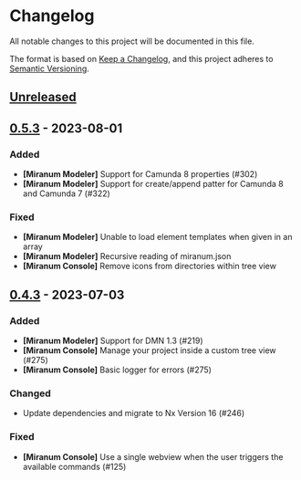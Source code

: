 # Changelog

All notable changes to this project will be documented in this file.

The format is based on [Keep a Changelog](https://keepachangelog.com/en/1.0.0/),
and this project adheres to [Semantic Versioning](https://semver.org/spec/v2.0.0.html).

## [Unreleased]
 
## [0.5.3] - 2023-08-01

### Added

* **\[Miranum Modeler\]** Support for Camunda 8 properties (#302)
* **\[Miranum Modeler\]** Support for create/append patter for Camunda 8 and Camunda 7 (#322)
 
### Fixed

* **\[Miranum Modeler\]** Unable to load element templates when given in an array
* **\[Miranum Modeler\]** Recursive reading of miranum.json
* **\[Miranum Console\]** Remove icons from directories within tree view

## [0.4.3] - 2023-07-03

### Added

* **\[Miranum Modeler\]** Support for DMN 1.3 (#219)
* **\[Miranum Console\]** Manage your project inside a custom tree view (#275)
* **\[Miranum Console\]** Basic logger for errors (#275)

### Changed

* Update dependencies and migrate to Nx Version 16 (#246)

### Fixed

* **\[Miranum Console\]** Use a single webview when the user triggers the available commands (#125)


[unreleased]: https://github.com/Miragon/miranum-ide/compare/release/v0.5.3...HEAD
[0.5.3]: https://github.com/Miragon/miranum-ide/compare/release/v0.4.3...release/v0.5.3
[0.4.3]: https://github.com/Miragon/miranum-ide/compare/release/v0.4.2...0.4.3
